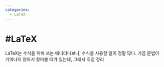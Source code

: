 ```yaml
---
categories:
  - LaTeX
---
```


# #LaTeX

LaTeX는 수식을 위해 쓰는 에디터다보니, 수식을 사용할 일이 정말 많다. 가끔 문법이 기억나지 않아서 찾아볼 때가 있는데, 그래서 직접 정리
<!--stackedit_data:
eyJoaXN0b3J5IjpbLTEwODM3Njc3MDRdfQ==
-->